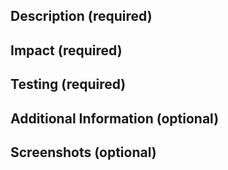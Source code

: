 ## Description (required)
<!-- Provide a detailed explanation of the changes you have made. Include the reasons behind these changes and any relevant context. Link any related issues. -->

## Impact (required)
<!-- Discuss the impact of your changes on the project. This might include effects on performance, new dependencies, or changes in behaviour. -->

## Testing (required)
<!-- Describe the tests you performed to ensure the functionality works as expected. Include manual testing steps or automated test coverage details. -->

## Additional Information (optional)
<!-- Any additional information that reviewers should be aware of. -->

## Screenshots (optional)
<!-- If applicable, attach screenshots that show the UI changes or any visual modifications. -->
